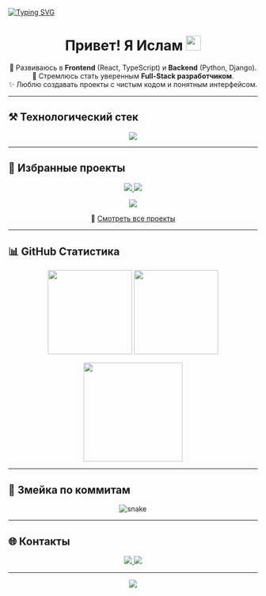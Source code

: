 <!-- Бегущая строка -->
[![Typing SVG](https://readme-typing-svg.herokuapp.com?size=28&duration=3000&pause=800&color=00F7FF&center=true&vCenter=true&width=850&lines=👋+Привет!+Я+Ислам;💻+Frontend+на+React+%2B+TypeScript;⚡+Backend+на+Python+%2F+Django;🚀+Full-Stack+Developer+in+progress)](https://git.io/typing-svg)

<!-- Приветствие с гифкой-рукой -->
<h1 align="center">Привет! Я Ислам <img src="https://raw.githubusercontent.com/MartinHeinz/MartinHeinz/master/wave.gif" width="30px"></h1>

<p align="center">
  🌱 Развиваюсь в <b>Frontend</b> (React, TypeScript) и <b>Backend</b> (Python, Django).<br/>
  🎯 Стремлюсь стать уверенным <b>Full-Stack разработчиком</b>.<br/>
  ✨ Люблю создавать проекты с чистым кодом и понятным интерфейсом.
</p>

---

## ⚒️ Технологический стек
<p align="center">
  <img src="https://skillicons.dev/icons?i=html,css,js,ts,react,redux,python,django,git,github,vscode" />
</p>

---

## 🚀 Избранные проекты

<p align="center">
  <a href="https://github.com/OshSUDiary">
    <img src="https://github-readme-stats.vercel.app/api/pin/?username=OshSUDiary&repo=OshSUDiary&theme=radical" />
  </a>
  <a href="https://github.com/Osh-Library">
    <img src="https://github-readme-stats.vercel.app/api/pin/?username=Osh-Library&repo=Osh-Library&theme=radical" />
  </a>
</p>

<p align="center">
  <a href="https://github.com/isa851/IDEALIS">
    <img src="https://github-readme-stats.vercel.app/api/pin/?username=isa851&repo=IDEALIS&theme=radical" />
  </a>
</p>

<p align="center">
  🔗 <a href="https://github.com/isa851?tab=repositories">Смотреть все проекты</a>
</p>

---

## 📊 GitHub Статистика
<p align="center">
  <img height="170" src="https://github-readme-stats.vercel.app/api?username=isa851&show_icons=true&theme=radical&count_private=true" />
  <img height="170" src="https://github-readme-stats.vercel.app/api/top-langs/?username=isa851&layout=compact&theme=radical" />
</p>

<p align="center">
  <img height="200" src="https://streak-stats.demolab.com?user=isa851&theme=radical" />
</p>

---

## 🐍 Змейка по коммитам
<p align="center">
  <img src="https://raw.githubusercontent.com/isa851/isa851/output/github-contribution-grid-snake.svg" alt="snake"/>
</p>

---

## 🌐 Контакты
<p align="center">
  <a href="https://t.me/Abdikalilov_Islam">
    <img src="https://img.shields.io/badge/Telegram-2CA5E0?style=for-the-badge&logo=telegram&logoColor=white"/>
  </a>
  <a href="mailto:isa904363@gmail.com">
    <img src="https://img.shields.io/badge/Gmail-D14836?style=for-the-badge&logo=gmail&logoColor=white"/>
  </a>
</p>

---

<p align="center">
  <img src="https://komarev.com/ghpvc/?username=isa851&label=Просмотры%20профиля&color=blueviolet&style=for-the-badge" />
</p>
